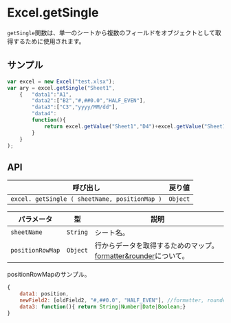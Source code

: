 # Excel.getSingle

`getSingle`関数は、単一のシートから複数のフィールドをオブジェクトとして取得するために使用されます。

## サンプル

```javascript
var excel = new Excel("test.xlsx");
var ary = excel.getSingle("Sheet1", 
	{	"data1":"A1", 
		"data2":["B2","#,##0.0","HALF_EVEN"], 
		"data3":["C3","yyyy/MM/dd"], 
		"data4":
		function(){
			return excel.getValue("Sheet1","D4")+excel.getValue("Sheet1","E5");
		}
	}
);
```

## API

| 呼び出し | 戻り値 |
|---|---|
| `excel. getSingle ( sheetName, positionMap )` | `Object` |

| パラメータ | 型 | 説明 |
|---|---|---|
| `sheetName` | `String` | シート名。 |
| `positionRowMap` | `Object` | 行からデータを取得するためのマップ。[formatter&rounder](formatter&rounder.md)について。 |

positionRowMapのサンプル。

```javascript
{
    data1: position,
    newField2: [oldField2, "#,##0.0", "HALF_EVEN"], //formatter, rounder
    data3: function(){ return String|Number|Date|Boolean;}
}
```